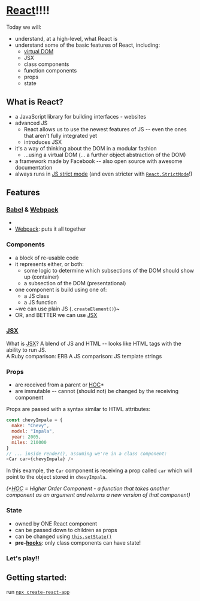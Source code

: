 # [React]!!!!
Today we will:
- understand, at a high-level, what React is
- understand some of the basic features of React, including:
  - [virtual DOM]
  - JSX
  - class components
  - function components
  - props
  - state

## What is React?
  - a JavaScript library for building interfaces - websites
  - advanced JS
    - React allows us to use the newest features of JS -- even the ones that aren't fully integrated yet
    - introduces JSX
  - it's a way of thinking about the DOM in a modular fashion
    - ...using a virtual DOM (... a further object abstraction of the DOM)
  - a framework made by Facebook -- also open source with awesome documentation
  - always runs in [JS strict mode] (and even stricter with [`React.StrictMode`]!)

## Features

### [Babel] & [Webpack]

  - [Babel]: transpiler
  - [Webpack]: puts it all together

### Components

  - a block of re-usable code
  - it represents either, or both:
    - some logic to determine which subsections of the DOM should show up (container)
    - a subsection of the DOM (presentational)
  - one component is build using one of:
    - a JS class
    - a JS function
  - ~we can use plain JS (`.createElement()`)~
  - OR, and BETTER we can use [JSX]

### [JSX]
What is [JSX]?
A blend of JS and HTML -- looks like HTML tags with the ability to run JS.  
A Ruby comparison: ERB
A JS comparison: JS template strings

### Props

- are received from a parent or [HOC]*
- are immutable -- cannot (should not) be changed by the receiving component

Props are passed with a syntax similar to HTML attributes:

```javascript
const chevyImpala = {
  make: "Chevy",
  model: "Impala",
  year: 2005,
  miles: 210000
}
// ... inside render(), assuming we're in a class component:
<Car car={chevyImpala} />
```
In this example, the `Car` component is receiving a prop called `car` which will point to the object stored in `chevyImpala`.

_(*[HOC] = Higher Order Component - a function that takes another component as an argument and returns a new version of that component)_
### State

- owned by ONE React component
- can be passed down to children as props
- can be changed using [`this.setState()`]
- **pre-[hooks]**: only class components can have state!

### Let's play!!
## Getting started:
  run [`npx create-react-app`]

[React]:https://reactjs.org
[virtual DOM]:https://reactjs.org/docs/faq-internals.html
[JS strict mode]:https://developer.mozilla.org/en-US/docs/Web/JavaScript/Reference/Strict_mode
[`React.StrictMode`]:https://reactjs.org/docs/strict-mode.html
[Babel]:https://babeljs.io/
[Webpack]:https://webpack.js.org/
[JSX]:https://reactjs.org/docs/introducing-jsx.html
[HOC]:https://reactjs.org/docs/higher-order-components.html
[hooks]:https://reactjs.org/docs/hooks-intro.html
[`this.setState()`]:https://reactjs.org/docs/react-component.html#setstate
[`npx create-react-app`]:https://reactjs.org/docs/create-a-new-react-app.html
